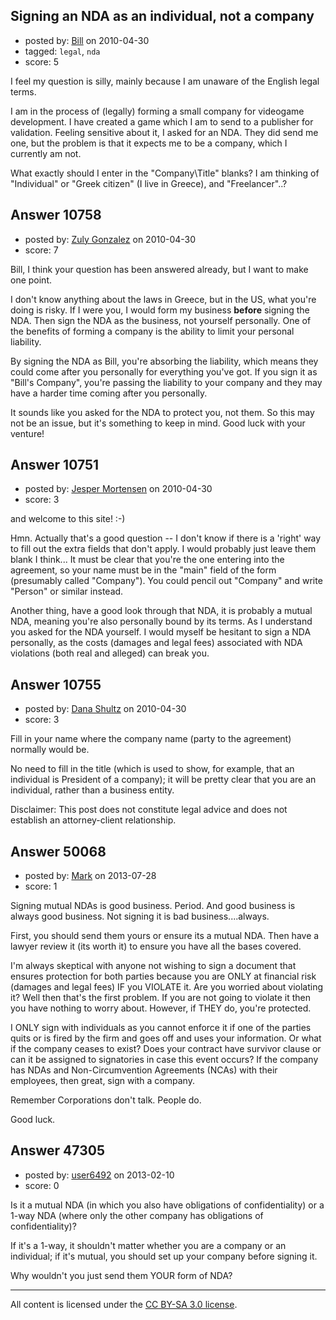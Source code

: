 ## Signing an NDA as an individual, not a company

- posted by: [Bill](https://stackexchange.com/users/-1/3293-bill) on 2010-04-30
- tagged: `legal`, `nda`
- score: 5

I feel my question is silly, mainly because I am unaware of the English legal terms.

I am in the process of (legally) forming a small company for videogame development. I have created a game which I am to send to a publisher for validation. Feeling sensitive about it, I asked for an NDA. They did send me one, but the problem is that it expects me to be a company, which I currently am not.

What exactly should I enter in the "Company\Title" blanks? I am thinking of "Individual" or "Greek citizen" (I live in Greece), and "Freelancer"..?


## Answer 10758

- posted by: [Zuly Gonzalez](https://stackexchange.com/users/-1/2692-zuly-gonzalez) on 2010-04-30
- score: 7

Bill, I think your question has been answered already, but I want to make one point.

I don't know anything about the laws in Greece, but in the US, what you're doing is risky. If I were you, I would form my business **before** signing the NDA. Then sign the NDA as the business, not yourself personally. One of the benefits of forming a company is the ability to limit your personal liability. 

By signing the NDA as Bill, you're absorbing the liability, which means they could come after you personally for everything you've got. If you sign it as "Bill's Company", you're passing the liability to your company and they may have a harder time coming after you personally.

It sounds like you asked for the NDA to protect you, not them. So this may not be an issue, but it's something to keep in mind. Good luck with your venture!


## Answer 10751

- posted by: [Jesper Mortensen](https://stackexchange.com/users/-1/1261-jesper-mortensen) on 2010-04-30
- score: 3

and welcome to this site! :-)

Hmn. Actually that's a good question -- I don't know if there is a 'right' way to fill out the extra fields that don't apply. I would probably just leave them blank I think... It must be clear that you're the one entering into the agreement, so your name must be in the "main" field of the form (presumably called "Company"). You could pencil out "Company" and write "Person" or similar instead.

Another thing, have a good look through that NDA, it is probably a mutual NDA, meaning you're also personally bound by its terms. As I understand you asked for the NDA yourself. I would myself be hesitant to sign a NDA personally, as the costs (damages and legal fees) associated with NDA violations (both real and alleged) can break you.


## Answer 10755

- posted by: [Dana Shultz](https://stackexchange.com/users/-1/1841-dana-shultz) on 2010-04-30
- score: 3

Fill in your name where the company name (party to the agreement) normally would be.

No need to fill in the title (which is used to show, for example, that an individual is President of a company); it will be pretty clear that you are an individual, rather than a business entity.

Disclaimer: This post does not constitute legal advice and does not establish an attorney-client relationship.


## Answer 50068

- posted by: [Mark](https://stackexchange.com/users/-1/27194-mark) on 2013-07-28
- score: 1

Signing mutual NDAs is good business.  Period.  And good business is always good business.  Not signing it is bad business....always.

First, you should send them yours or ensure its a mutual NDA.  Then have a lawyer review it (its worth it) to ensure you have all the bases covered.  

I'm always skeptical with anyone not wishing to sign a document that ensures protection for both parties because you are ONLY at financial risk (damages and legal fees) IF you VIOLATE it.  Are you worried about violating it?  Well then that's the first problem.  If you are not going to violate it then you have nothing to worry about.  However, if THEY do, you're protected.  

I ONLY sign with individuals as you cannot enforce it if one of the parties quits or is fired by the firm and goes off and uses your information.  Or what if the company ceases to exist?  Does your contract have survivor clause or can it be assigned to signatories in case this event occurs?  If the company has NDAs and Non-Circumvention Agreements (NCAs) with their employees, then great, sign with a company.

Remember Corporations don't talk.  People do.

Good luck.


## Answer 47305

- posted by: [user6492](https://stackexchange.com/users/-1/6492-user6492) on 2013-02-10
- score: 0

Is it a mutual NDA (in which you also have obligations of confidentiality) or a 1-way NDA (where only the other company has obligations of confidentiality)?

If it's a 1-way, it shouldn't matter whether you are a company or an individual; if it's mutual, you should set up your company before signing it.

Why wouldn't you just send them YOUR form of NDA?



---

All content is licensed under the [CC BY-SA 3.0 license](https://creativecommons.org/licenses/by-sa/3.0/).
